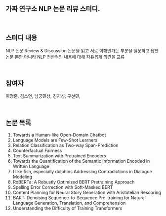 ## 가짜 연구소 NLP 논문 리뷰 스터디.
<br>


## 스터디 내용
NLP 논문 Review & Discussion
논문을 읽고 서로 이해안가는 부분을 질문하고 답변
논문 뿐만 아니라 NLP 전반적인 내용에 대해 자유롭게 의견을 교류

<br>

## 참여자
이정훈, 김소연, 남궁민상, 김지성, 구선민, 
    
<br>
    
## 논문 목록
1. Towards a Human-like Open-Domain Chatbot
2. Language Models are Few-Shot Learners
3. Relation Classification as Two-way Span-Prediction
4. Counterfactual Fairness
5. Text Summarization with Pretrained Encoders
6. Towards the Quantification of the Semantic Information Encoded in Written Language
7. I like fish, especially dolphins Addressing Contradictions in Dialogue Modeling
8. RoBERTa: A Robustly Optimized BERT Pretraining Approach
9. Spelling Error Correction with Soft-Masked BERT
10. Content Planning for Neural Story Generation with Aristotelian Rescoring
11. BART: Denoising Sequence-to-Sequence Pre-training for Natural Language Generation, Translation, and Comprehension
12. Understanding the Difficulty of Training Transformers
